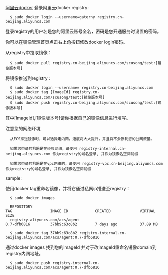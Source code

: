 [阿里云docker](https://dev.aliyun.com/search.html)
登录阿里云docker registry:

      $ sudo docker login --username=gaterny registry.cn-beijing.aliyuncs.com

登录registry的用户名是您的阿里云账号全名，密码是您开通服务时设置的密码。

你可以在镜像管理首页点击右上角按钮修改docker login密码。

从registry中拉取镜像：

      $ sudo docker pull registry.cn-beijing.aliyuncs.com/scusong/test:[镜像版本号]

将镜像推送到registry：

      $ sudo docker login --username= registry.cn-beijing.aliyuncs.com
      $ sudo docker tag [ImageId] registry.cn-beijing.aliyuncs.com/scusong/test:[镜像版本号]
      $ sudo docker push registry.cn-beijing.aliyuncs.com/scusong/test:[镜像版本号]

其中[ImageId],[镜像版本号]请你根据自己的镜像信息进行填写。

注意您的网络环境

      从ECS推送镜像时，可以选择走内网，速度将大大提升，并且将不会损耗您的公网流量。
    
      如果您申请的机器是在经典网络，请使用 registry-internal.cn-beijing.aliyuncs.com 作为registry的域名登录, 并作为镜像名空间前缀
    
      如果您申请的机器是在vpc网络的，请使用 registry-vpc.cn-beijing.aliyuncs.com 作为registry的域名登录, 并作为镜像名空间前缀

sample:

使用docker tag重命名镜像，并将它通过私网ip推送至registry：

      $ sudo docker images
    
      REPOSITORY                                                         TAG                 IMAGE ID            CREATED             VIRTUAL SIZE
      registry.aliyuncs.com/acs/agent                                    0.7-dfb6816         37bb9c63c8b2        7 days ago          37.89 MB
    
      $ sudo docker tag 37bb9c63c8b2 registry-internal.cn-beijing.aliyuncs.com/acs/agent:0.7-dfb6816

通过docker images 找到您的imageId 并对于改imageId重命名镜像domain到registry内网地址。

      $ sudo docker push registry-internal.cn-beijing.aliyuncs.com/acs/agent:0.7-dfb6816

